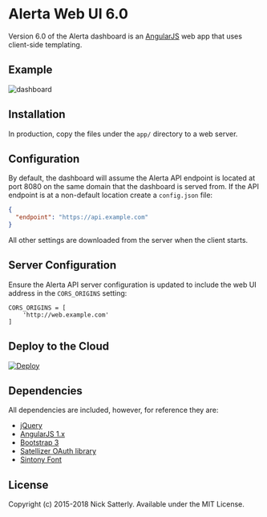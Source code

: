 Alerta Web UI 6.0
=================

Version 6.0 of the Alerta dashboard is an [AngularJS](http://angularjs.org/) web app that uses client-side templating.

Example
-------

![dashboard](/docs/images/alerta-webui-v3.png?raw=true&v=1)

Installation
------------

In production, copy the files under the `app/` directory to a web server.

Configuration
-------------

By default, the dashboard will assume the Alerta API endpoint is located at port 8080 on the same domain that the dashboard is served from. If the API endpoint is at a non-default location create a `config.json` file:

```JSON
{
  "endpoint": "https://api.example.com"
}
```

All other settings are downloaded from the server when the client starts.

Server Configuration
--------------------

Ensure the Alerta API server configuration is updated to include the web UI address in the `CORS_ORIGINS` setting:

    CORS_ORIGINS = [
        'http://web.example.com'
    ]

Deploy to the Cloud
-------------------

[![Deploy](https://www.herokucdn.com/deploy/button.png)](https://heroku.com/deploy)

Dependencies
------------

All dependencies are included, however, for reference they are:

  * [jQuery](http://jquery.com/)
  * [AngularJS 1.x](http://angularjs.org/)
  * [Bootstrap 3](http://getbootstrap.com/)
  * [Satellizer OAuth library](https://github.com/sahat/satellizer)
  * [Sintony Font](http://www.google.com/fonts/specimen/Sintony)


License
-------

Copyright (c) 2015-2018 Nick Satterly. Available under the MIT License.